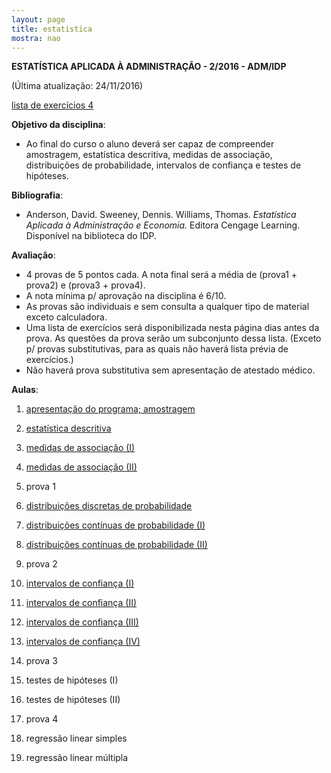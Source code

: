 ```yaml
---
layout: page
title: estatistica
mostra: nao
---
```


**ESTATÍSTICA APLICADA À ADMINISTRAÇÃO - 2/2016 - ADM/IDP**

(Última atualização: 24/11/2016)

[lista de exercícios 4](/assets/teaching/estatistica/lista4.pdf)<br>

**Objetivo da disciplina**: 

- Ao final do curso o aluno deverá ser capaz de compreender amostragem, estatística descritiva, medidas de associação, distribuições de probabilidade, intervalos de confiança e testes de hipóteses.

**Bibliografia**:

- Anderson, David. Sweeney, Dennis. Williams, Thomas. *Estatística Aplicada à Administração e Economia.* Editora Cengage Learning. Disponível na biblioteca do IDP.

**Avaliação**:

- 4 provas de 5 pontos cada. A nota final será a média de (prova1 + prova2) e (prova3 + prova4). 
- A nota mínima p/ aprovação na disciplina é 6/10.
- As provas são individuais e sem consulta a qualquer tipo de material exceto calculadora.
- Uma lista de exercícios será disponibilizada nesta página dias antes da prova. As questões da prova serão um subconjunto dessa lista. (Exceto p/ provas substitutivas, para as quais não haverá lista prévia de exercícios.)
- Não haverá prova substitutiva sem apresentação de atestado médico.

**Aulas**:

1. [apresentação do programa; amostragem](/assets/teaching/estatistica/amostragem.pdf)

2. [estatística descritiva](/assets/teaching/estatistica/descritiva.pdf)

3. [medidas de associação (I)](/assets/teaching/estatistica/associacao.pdf)

4. [medidas de associação (II)](/assets/teaching/estatistica/associacao.pdf)

5. prova 1

6. [distribuições discretas de probabilidade](/assets/teaching/estatistica/discretas.pdf)

7. [distribuições contínuas de probabilidade (I)](/assets/teaching/estatistica/continuas.pdf)

8. [distribuições contínuas de probabilidade (II)](/assets/teaching/estatistica/continuas.pdf)

9. prova 2

10. [intervalos de confiança (I)](/assets/teaching/estatistica/intervalos.pdf)

11. [intervalos de confiança (II)](/assets/teaching/estatistica/intervalos.pdf)

12. [intervalos de confiança (III)](/assets/teaching/estatistica/intervalos.pdf)

13. [intervalos de confiança (IV)](/assets/teaching/estatistica/intervalos.pdf)

14. prova 3

15. testes de hipóteses (I)

16. testes de hipóteses (II)

17. prova 4

18. regressão linear simples

19. regressão linear múltipla